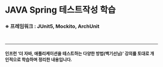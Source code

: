 # JAVA Spring 테스트작성 학습

### ※ 프레임워크 : JUnit5, Mockito, ArchUnit

<br />

---

#### 인프런 ‘더 자바, 애플리케이션을 테스트하는 다양한 방법(백기선님)’ 강의를 토대로 개인적으로 학습하며 정리한 내용입니다.
